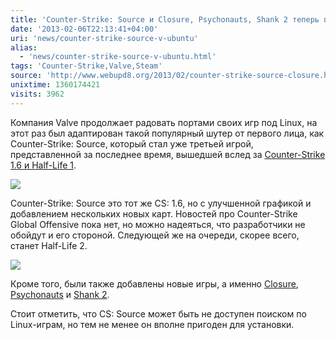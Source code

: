 ```yaml
---
title: 'Counter-Strike: Source и Closure, Psychonauts, Shank 2 теперь под Ubuntu'
date: '2013-02-06T22:13:41+04:00'
uri: 'news/counter-strike-source-v-ubuntu'
alias: 
  - 'news/counter-strike-source-v-ubuntu.html'
tags: 'Counter-Strike,Valve,Steam'
source: 'http://www.webupd8.org/2013/02/counter-strike-source-closure.html'
unixtime: 1360174421
visits: 3962
---
```

Компания Valve продолжает радовать портами своих игр под Linux, на этот раз был адаптирован такой популярный шутер от первого лица, как Counter-Strike: Source, который стал уже третьей игрой, представленной за последнее время, вышедшей вслед за [Counter-Strike 1.6 и Half-Life 1](apps/half-life-portirovana-pod-ubuntu).

[![](img/2013/02/06/22-00/counter-strike-8450368117-o.jpg)](img/2013/02/06/22-00/counter-strike-8450368117-o.jpg)

Counter-Strike: Source это тот же CS: 1.6, но с улучшенной графикой и добавлением нескольких новых карт. Новостей про Counter-Strike Global Offensive пока нет, но можно надеяться, что разработчики не обойдут и его стороной. Следующей же на очереди, скорее всего, станет Half-Life 2.

[![](img/2013/02/06/22-00/400541341.jpg)](img/2013/02/06/22-00/400541341.jpg)

Кроме того, были также добавлены новые игры, а именно [Closure](http://store.steampowered.com/app/72000/), [Psychonauts](http://store.steampowered.com/app/3830/) и [Shank 2](http://store.steampowered.com/agecheck/app/102840/).

Стоит отметить, что CS: Source может быть не доступен поиском по Linux-играм, но тем не менее он вполне пригоден для установки.
